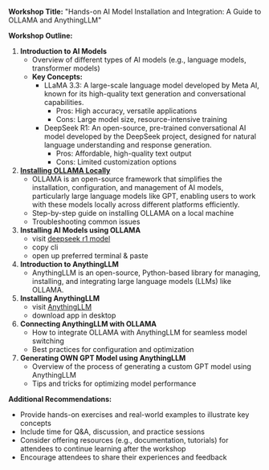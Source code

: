 **Workshop Title:** "Hands-on AI Model Installation and Integration: A Guide to OLLAMA and AnythingLLM"

**Workshop Outline:**

1. **Introduction to AI Models**
	* Overview of different types of AI models (e.g., language models, transformer models)
	* **Key Concepts:**
		+ LLaMA 3.3: A large-scale language model developed by Meta AI, known for its high-quality text generation and conversational capabilities.
			- Pros: High accuracy, versatile applications
			- Cons: Large model size, resource-intensive training
		+ DeepSeek R1: An open-source, pre-trained conversational AI model developed by the DeepSeek project, designed for natural language understanding and response generation.
			- Pros: Affordable, high-quality text output
			- Cons: Limited customization options
2. [**Installing OLLAMA Locally**](https://ollama.com/)
	- OLLAMA is an open-source framework that simplifies the installation, configuration, and management of AI models, particularly large language models like GPT, enabling users to work with these models locally across different platforms efficiently.
	* Step-by-step guide on installing OLLAMA on a local machine
	* Troubleshooting common issues
4. **Installing AI Models using OLLAMA**
	- visit [deepseek r1 model](https://ollama.com/library/deepseek-r1:14b)
	* copy cli
	* open up preferred terminal & paste
6. **Introduction to AnythingLLM**
	* AnythingLLM is an open-source, Python-based library for managing, installing, and integrating large language models (LLMs) like OLLAMA.
7. **Installing AnythingLLM**
	- visit [AnythingLLM](https://anythingllm.com/)
	- download app in desktop
1. **Connecting AnythingLLM with OLLAMA**
	* How to integrate OLLAMA with AnythingLLM for seamless model switching
	* Best practices for configuration and optimization
2. **Generating OWN GPT Model using AnythingLLM**
	* Overview of the process of generating a custom GPT model using AnythingLLM
	* Tips and tricks for optimizing model performance

**Additional Recommendations:**

* Provide hands-on exercises and real-world examples to illustrate key concepts
* Include time for Q&A, discussion, and practice sessions
* Consider offering resources (e.g., documentation, tutorials) for attendees to continue learning after the workshop
* Encourage attendees to share their experiences and feedback
